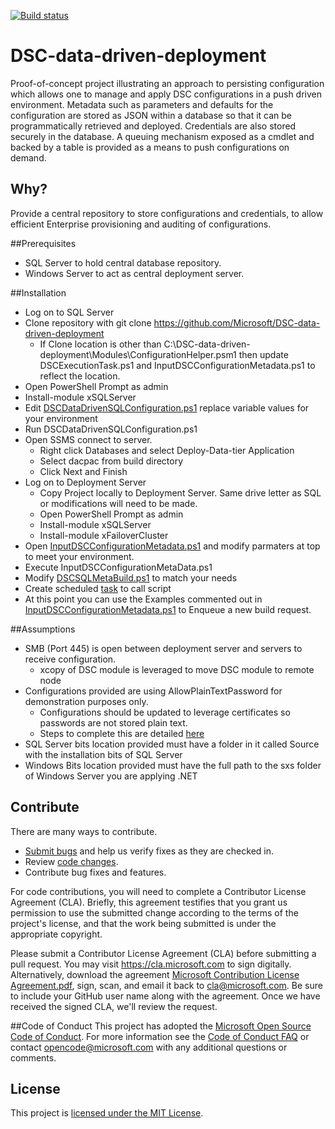 [![Build status](https://ci.appveyor.com/api/projects/status/6a59vfritv4kbc7d/branch/master?svg=true)](https://ci.appveyor.com/project/Microsoft/DSC-data-driven-deployment/branch/master)

# DSC-data-driven-deployment
Proof-of-concept project illustrating an approach to persisting configuration which allows one to manage and apply DSC configurations in a push driven environment.  Metadata such as parameters and defaults for the configuration are stored as JSON within a database so that it can be programmatically retrieved and deployed. Credentials are also stored securely in the database.  A queuing mechanism exposed as a cmdlet and backed by a table is provided as a means to push configurations on demand.  


## Why?
Provide a central repository to store configurations and credentials, to allow efficient Enterprise provisioning and auditing of configurations.

##Prerequisites
* SQL Server to hold central database repository.
* Windows Server to act as central deployment server.


##Installation
* Log on to SQL Server
* Clone repository with git clone https://github.com/Microsoft/DSC-data-driven-deployment 
	* If Clone location is other than C:\DSC-data-driven-deployment\Modules\ConfigurationHelper.psm1 then update DSCExecutionTask.ps1 and InputDSCConfigurationMetadata.ps1 to reflect the location.
* Open PowerShell Prompt as admin
* Install-module xSQLServer
* Edit [DSCDataDrivenSQLConfiguration.ps1](https://github.com/Microsoft/DSC-data-driven-deployment/blob/dev/scripts/DSCDataDrivenSQLConfiguration.ps1) replace variable values for your environment
* Run DSCDataDrivenSQLConfiguration.ps1
* Open SSMS connect to server.
	* Right click Databases and select Deploy-Data-tier Application
	* Select dacpac from build directory
	* Click Next and Finish
* Log on to Deployment Server
	* Copy Project locally to Deployment Server. Same drive letter as SQL or modifications will need to be made.
	* Open PowerShell Prompt as admin
	* Install-module xSQLServer
	* Install-module xFailoverCluster
* Open [InputDSCConfigurationMetadata.ps1](https://github.com/Microsoft/DSC-data-driven-deployment/blob/dev/scripts/InputDSCConfigurationMetaData.ps1) and modify parmaters at top to meet your environment.
* Execute InputDSCConfigurationMetaData.ps1
* Modify [DSCSQLMetaBuild.ps1](https://github.com/Microsoft/DSC-data-driven-deployment/blob/dev/scripts/DSCSQLMetaBuild.ps1) to match your needs
* Create scheduled [task](https://github.com/Microsoft/DSC-data-driven-deployment/blob/dev/scripts/DSCExecutionTask.ps1) to call script
* At this point you can use the Examples commented out in [InputDSCConfigurationMetadata.ps1](https://github.com/Microsoft/DSC-data-driven-deployment/blob/dev/scripts/InputDSCConfigurationMetaData.ps1) to Enqueue a new build request.

##Assumptions

* SMB (Port 445) is open between deployment server and servers to receive configuration.
	* xcopy of DSC module is leveraged to move DSC module to remote node
* Configurations provided are using AllowPlainTextPassword for demonstration purposes only.
	* Configurations should be updated to leverage certificates so passwords are not stored plain text.
	* Steps to complete this are detailed [here](https://blogs.msdn.microsoft.com/troy_aults_blog/2016/04/25/sql-dsc-encrypted-configuration/)
* SQL Server bits location provided must have a folder in it called Source with the installation bits of SQL Server 
* Windows Bits location provided must have the full path to the sxs folder of Windows Server you are applying .NET 
	
## Contribute

There are many ways to contribute.

* [Submit bugs](https://github.com/Microsoft/DSC-data-driven-deployment/issues) and help us verify fixes as they are checked in.
* Review [code changes](https://github.com/Microsoft/DSC-data-driven-deployment/pulls).
* Contribute bug fixes and features.

For code contributions, you will need to complete a Contributor License Agreement (CLA). Briefly, this agreement testifies that you grant us permission to use the submitted change according to the terms of the project's license, and that the work being submitted is under the appropriate copyright.

Please submit a Contributor License Agreement (CLA) before submitting a pull request. You may visit <https://cla.microsoft.com> to sign digitally. Alternatively, download the agreement [Microsoft Contribution License Agreement.pdf](https://cla.microsoft.com/cladoc/microsoft-contribution-license-agreement.pdf), sign, scan, and email it back to <cla@microsoft.com>. Be sure to include your GitHub user name along with the agreement. Once we have received the signed CLA, we'll review the request.

##Code of Conduct 
This project has adopted the [Microsoft Open Source Code of Conduct](https://opensource.microsoft.com/codeofconduct/).
For more information see the [Code of Conduct FAQ](https://opensource.microsoft.com/codeofconduct/faq/) or contact [opencode@microsoft.com](mailto:opencode@microsoft.com) with any additional questions or comments.
## License

This project is [licensed under the MIT License](LICENSE).